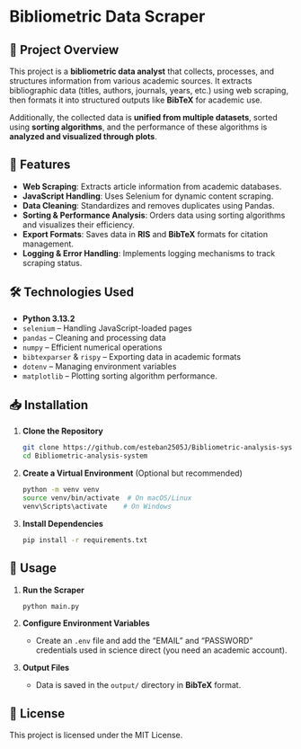 # Bibliometric Data Scraper

## 📌 Project Overview
This project is a **bibliometric data analyst** that collects, processes, and structures information from various academic sources. It extracts bibliographic data (titles, authors, journals, years, etc.) using web scraping, then formats it into structured outputs like **BibTeX** for academic use.

Additionally, the collected data is **unified from multiple datasets**, sorted using **sorting algorithms**, and the performance of these algorithms is **analyzed and visualized through plots**.

## 🚀 Features
- **Web Scraping**: Extracts article information from academic databases.
- **JavaScript Handling**: Uses Selenium for dynamic content scraping.
- **Data Cleaning**: Standardizes and removes duplicates using Pandas.
- **Sorting & Performance Analysis**: Orders data using sorting algorithms and visualizes their efficiency.
- **Export Formats**: Saves data in **RIS** and **BibTeX** formats for citation management.
- **Logging & Error Handling**: Implements logging mechanisms to track scraping status.

## 🛠️ Technologies Used
- **Python 3.13.2**
- `selenium` – Handling JavaScript-loaded pages
- `pandas` – Cleaning and processing data
- `numpy` – Efficient numerical operations
- `bibtexparser` & `rispy` – Exporting data in academic formats
- `dotenv` – Managing environment variables
- `matplotlib` – Plotting sorting algorithm performance.

## 📥 Installation
1. **Clone the Repository**
   ```sh
   git clone https://github.com/esteban2505J/Bibliometric-analysis-system.git
   cd Bibliometric-analysis-system
   ```

2. **Create a Virtual Environment** (Optional but recommended)
   ```sh
   python -m venv venv
   source venv/bin/activate  # On macOS/Linux
   venv\Scripts\activate    # On Windows
   ```

3. **Install Dependencies**
   ```sh
   pip install -r requirements.txt
   ```

## 🔧 Usage
1. **Run the Scraper**
   ```sh
   python main.py
   ```

2. **Configure Environment Variables**
   - Create an `.env` file and add the “EMAIL” and “PASSWORD” credentials used in science direct (you need an academic account).

3. **Output Files**
   - Data is saved in the `output/` directory in **BibTeX** format.


## 📄 License
This project is licensed under the MIT License.


